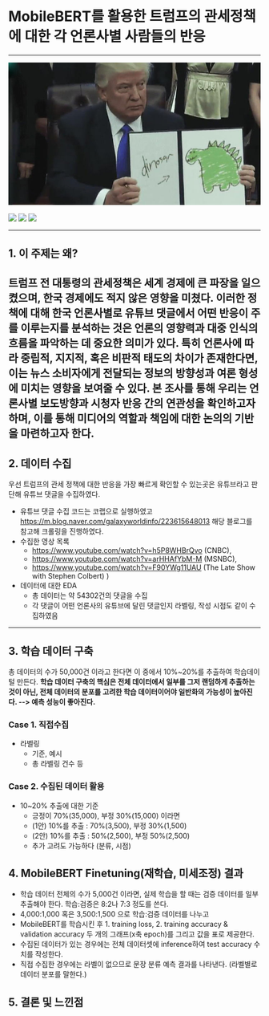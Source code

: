 # MobileBERT를 활용한 트럼프의 관세정책에 대한 각 언론사별 사람들의 반응

---
![img.png](img.png)

<!--
badge 아이콘 참고 사이트
https://github.com/danmadeira/simple-icon-badges
-->

<img src="https://img.shields.io/badge/pycharm-%23000000.svg?&style=for-the-badge&logo=pycharm&logoColor=white" /> <img src="https://img.shields.io/badge/python-%233776AB.svg?&style=for-the-badge&logo=python&logoColor=white" /> <img src="https://img.shields.io/badge/pytorch-%23EE4C2C.svg?&style=for-the-badge&logo=pytorch&logoColor=white" />

---
## 1. 이 주제는 왜?

트럼프 전 대통령의 관세정책은 세계 경제에 큰 파장을 일으켰으며, 한국 경제에도 적지 않은 영향을 미쳤다. 
이러한 정책에 대해 한국 언론사별로 유튜브 댓글에서 어떤 반응이 주를 이루는지를 분석하는 것은 언론의 영향력과 대중 인식의 흐름을 파악하는 데 
중요한 의미가 있다. 특히 언론사에 따라 중립적, 지지적, 혹은 비판적 태도의 차이가 존재한다면,
이는 뉴스 소비자에게 전달되는 정보의 방향성과 여론 형성에 미치는 영향을 보여줄 수 있다. 
본 조사를 통해 우리는 언론사별 보도방향과 시청자 반응 간의 연관성을 확인하고자 하며, 
이를 통해 미디어의 역할과 책임에 대한 논의의 기반을 마련하고자 한다.
---
## 2. 데이터 수집
우선 트럼프의 관세 정책에 대한 반응을 가장 빠르게 확인할 수 있는곳은 유튜브라고 판단해 유튜브 댓글을 수집하였다.

- 유튜브 댓글 수집 코드는 코랩으로 실행하였고 https://m.blog.naver.com/galaxyworldinfo/223615648013 해당 블로그를 참고해 크롤링을 진행하였다. 
- 수집한 영상 목록
    + https://www.youtube.com/watch?v=h5P8WHBrQvo (CNBC),
    + https://www.youtube.com/watch?v=arHHAfYbM-M (MSNBC),
    + https://www.youtube.com/watch?v=F90YWg11UAU (The Late Show with Stephen Colbert)
)
 - 데이터에 대한 EDA
   + 총 데이터는 약 54302건의 댓글을 수집
   + 각 댓글이 어떤 언론사의 유튜브에 달린 댓글인지 라벨링, 작성 시점도 같이 수집하였음
---
## 3. 학습 데이터 구축
총 데이터의 수가 50,000건 이라고 한다면 이 중에서 10%~20%를 추출하여 학습데이털 만든다. **학습 데이터 구축의 핵심은 전체 데이터에서 일부를 그저 랜덤하게 추출하는 것이 아닌, 전체 데이터의 분포를 고려한 학습 데이터이어야 일반화의 가능성이 높아진다. --> 예측 성능이 좋아진다.**
### Case 1. 직접수집
 - 라벨링
   + 기준, 예시
   + 총 라벨링 건수 등
### Case 2. 수집된 데이터 활용
  - 10~20% 추출에 대한 기준
    + 긍정이 70%(35,000), 부정 30%(15,000) 이라면
    + (1안) 10%를 추출 : 70%(3,500), 부정 30%(1,500)
    + (2안) 10%를 추출 : 50%(2,500), 부정 50%(2,500)
    + 추가 고려도 가능하다 (분류, 시점)

## 4. MobileBERT Finetuning(재학습, 미세조정) 결과
 - 학습 데이터 전체의 수가 5,000건 이라면, 실제 학습을 할 때는 검증 데이터를 일부 추출해야 한다. 학습:검증은 8:2나 7:3 정도를 쓴다.
 - 4,000:1,000 혹은 3,500:1,500 으로 학습:검증 데이터를 나누고
 - MobileBERT를 학습시킨 후 1. training loss, 2. training accuracy & validation accuracy 두 개의 그래프(x축 epoch)를 그리고 값을 표로 제공한다.
 - 수집된 데이터가 있는 경우에는 전체 데이터셋에 inference하여 test accuracy 수치를 작성한다.
 - 직접 수집한 경우에는 라벨이 없으므로 문장 분류 예측 결과를 나타낸다. (라벨별로 데이터 분포를 말한다.)

## 5. 결론 및 느낀점